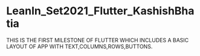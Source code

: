 # LeanIn_Set2021_Flutter_KashishBhatia
THIS IS THE FIRST MILESTONE OF FLUTTER WHICH INCLUDES A BASIC LAYOUT OF APP WITH TEXT,COLUMNS,ROWS,BUTTONS.
